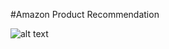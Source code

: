 #Amazon Product Recommendation

![alt text](https://assets-global.website-files.com/60bfd2b558c9eba77e06bf57/60f591a8e727a820ea67615d_amazon-recos-feat.png)
